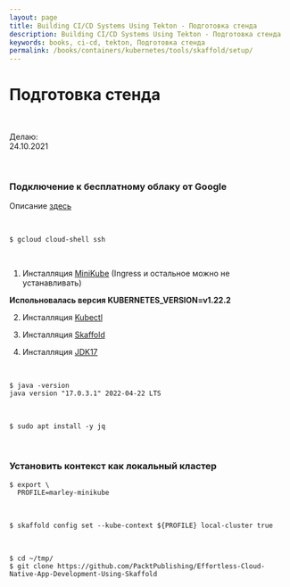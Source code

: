 ```yaml
---
layout: page
title: Building CI/CD Systems Using Tekton - Подготовка стенда
description: Building CI/CD Systems Using Tekton - Подготовка стенда
keywords: books, ci-cd, tekton, Подготовка стенда
permalink: /books/containers/kubernetes/tools/skaffold/setup/
---
```


# Подготовка стенда

<br/>

Делаю:  
24.10.2021

<br/>

### Подключение к бесплатному облаку от Google

Описание [здесь](/tools/clouds/google/google-cloud-shell/setup/)

<br/>

```
$ gcloud cloud-shell ssh
```

<br/>

1. Инсталляция [MiniKube](/tools/containers/kubernetes/minikube/setup/) (Ingress и остальное можно не устанавливать)

**Испольновалась версия KUBERNETES_VERSION=v1.22.2**

2. Инсталляция [Kubectl](/tools/containers/kubernetes/utils/kubectl/)

3. Инсталляция [Skaffold](/tools/containers/kubernetes/utils/scaffold/)

4. Инсталляция [JDK17](//javadev.org/devtools/jdk/setup/linux/)

<br/>

```
$ java -version
java version "17.0.3.1" 2022-04-22 LTS
```

<br/>

```
$ sudo apt install -y jq
```

<br/>

### Установить контекст как локальный кластер

```
$ export \
  PROFILE=marley-minikube
```

<br/>

```
$ skaffold config set --kube-context ${PROFILE} local-cluster true
```

<br/>

```
$ cd ~/tmp/
$ git clone https://github.com/PacktPublishing/Effortless-Cloud-Native-App-Development-Using-Skaffold
```
